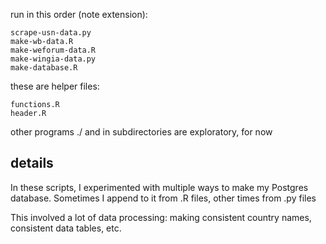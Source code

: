 run in this order (note extension):

    scrape-usn-data.py
	make-wb-data.R
	make-weforum-data.R
	make-wingia-data.py
	make-database.R

these are helper files:

	functions.R
	header.R

other programs ./ and in subdirectories are exploratory, for now


## details

In these scripts, I experimented with multiple ways to make my Postgres
database. Sometimes I append to it from .R files, other times from .py files

This involved a lot of data processing: making consistent country names,
consistent data tables, etc.
